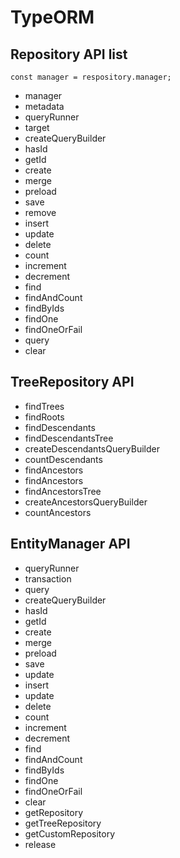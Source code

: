 # TypeORM

## Repository API list

```
const manager = respository.manager;

```

- manager
- metadata
- queryRunner
- target
- createQueryBuilder
- hasId
- getId
- create
- merge
- preload
- save
- remove
- insert
- update
- delete
- count
- increment
- decrement
- find
- findAndCount
- findByIds
- findOne
- findOneOrFail
- query
- clear

## TreeRepository API

- findTrees
- findRoots
- findDescendants
- findDescendantsTree
- createDescendantsQueryBuilder
- countDescendants
- findAncestors
- findAncestors
- findAncestorsTree
- createAncestorsQueryBuilder
- countAncestors


## EntityManager API

- queryRunner
- transaction
- query
- createQueryBuilder
- hasId
- getId
- create
- merge
- preload
- save
- update
- insert
- update
- delete
- count
- increment
- decrement
- find
- findAndCount
- findByIds
- findOne
- findOneOrFail
- clear
- getRepository
- getTreeRepository
- getCustomRepository
- release